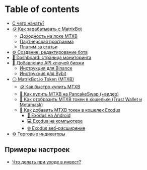 # Table of contents

* [С чего начать?](README.md)
* [🪙 Как зарабатывать с MatrixBot](<README (2).md>)
  * [Доходность на локе MTXB](kak-zarabatyvat-s-matrixbot/dokhodnost-na-loke-mtxb.md)
  * [Партнерская программа](kak-zarabatyvat-s-matrixbot/partnerskaya-programma.md)
  * [Платим за статьи](kak-zarabatyvat-s-matrixbot/platim-za-stati.md)
* [⚙️ Создание, редактирование бота](sozdanie-redaktirovanie-bota.md)
* [🤖 Dashboard: страница мониторинга](<README (1).md>)
* [🔑 Добавление API ключей биржи](dobavlenie-api-klyuchei-birzhi/README.md)
  * [Инструкция для Binance](dobavlenie-api-klyuchei-birzhi/instrukciya-dlya-binance.md)
  * [Инструкция для Bybit](dobavlenie-api-klyuchei-birzhi/instrukciya-dlya-bybit.md)
* [⚪ MatrixBot.io Token (MTXB)](matrixbot.io-token-mtxb/README.md)
  * [🪙 Как быстро купить MTXB](matrixbot.io-token-mtxb/kak-bystro-kupit-mtxb.md)
  * [🤖 Как купить MTXB на PancakeSwap (+видео)](matrixbot.io-token-mtxb/kak-kupit-mtxb-na-pancakeswap-+video.md)
  * [🔹 Как отобразить MTXB токен в кошельке (Trust Wallet и Metamask)](matrixbot.io-token-mtxb/kak-otobrazit-mtxb-token-v-koshelke-trust-wallet-i-metamask.md)
  * [🔹 Как добавить MTXB токен в кошелек Exodus](matrixbot.io-token-mtxb/kak-dobavit-mtxb-token-v-koshelek-exodus/README.md)
    * [📱 Exodus на Android](matrixbot.io-token-mtxb/kak-dobavit-mtxb-token-v-koshelek-exodus/exodus-na-android.md)
    * [💻 Exodus на компьютере](matrixbot.io-token-mtxb/kak-dobavit-mtxb-token-v-koshelek-exodus/exodus-na-kompyutere.md)
    * [🌐 Exodus веб-расширение](matrixbot.io-token-mtxb/kak-dobavit-mtxb-token-v-koshelek-exodus/exodus-veb-rasshirenie.md)
* [⚙️ Торговые индикаторы](indikatory.md)

## Примеры настроек <a href="#settings" id="settings"></a>

* [Что делать при уходе в инвест?](settings/invest.md)
